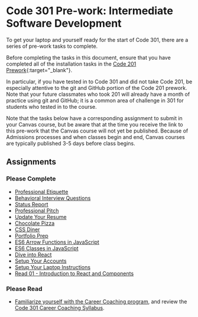 # Code 301 Pre-work: Intermediate Software Development

To get your laptop and yourself ready for the start of Code 301, there are a series of pre-work tasks to complete.

Before completing the tasks in this document, ensure that you have completed all of the installation tasks in the [Code 201 Prework](https://codefellows.github.io/code-201-guide/curriculum/prework/){:target="_blank"}.

In particular, if you have tested in to Code 301 and did not take Code 201, be especially attentive to the git and GitHub portion of the Code 201 prework. Note that your future classmates who took 201 will already have a month of practice using git and GitHub; it is a common area of challenge in 301 for students who tested in to the course.

Note that the tasks below have a corresponding assignment to submit in your Canvas course, but be aware that at the time you receive the link to this pre-work that the Canvas course will not yet be published. Because of Admissions processes and when classes begin and end, Canvas courses are typically published 3-5 days before class begins.

## Assignments

### Please Complete

- [Professional Etiquette](/common_curriculum/career_coaching/301/professional-etiquette)
- [Behavioral Interview Questions](/common_curriculum/career_coaching/301/behavioral-questions)
- [Status Report](/common_curriculum/career_coaching/301/status-report)
- [Professional Pitch](/common_curriculum/career_coaching/301/professional-pitch-draft)
- [Update Your Resume](/common_curriculum/career_coaching/301/update-your-resume)
- [Chocolate Pizza](chocolate_pizza)
- [CSS Diner](css_diner.md)
- [Portfolio Prep](portfolio_prep)
- [ES6 Arrow Functions in JavaScript](arrow-functions)
- [ES6 Classes in JavaScript](classes)
- [Dive into React](react)
- [Setup Your Accounts](/common_curriculum/prep_work/Setup_Your_Accounts)
- [Setup Your Laptop Instructions](set-up)
- [Read 01 - Introduction to React and Components](https://codefellows.github.io/code-301-guide/curriculum/class-01/DISCUSSION)

### Please Read
- [Familiarize yourself with the Career Coaching program](/common_curriculum/career_coaching), and review the [Code 301 Career Coaching Syllabus](/common_curriculum/career_coaching/Code_301/301_Career_Coaching_Syllabus).
